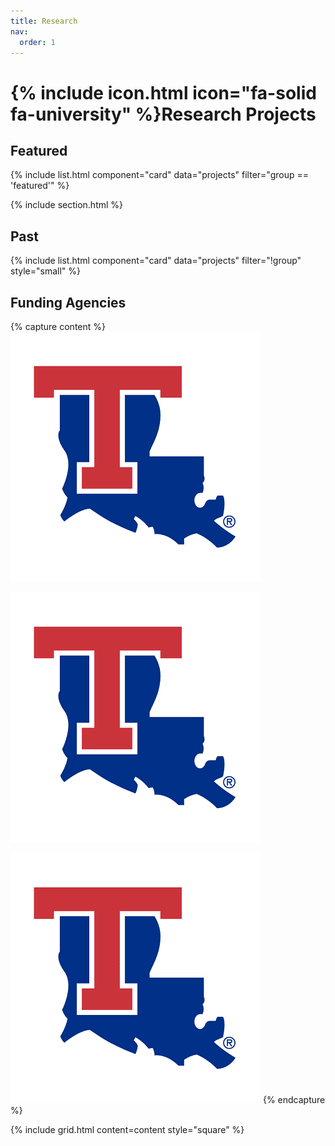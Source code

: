 ```yaml
---
title: Research
nav:
  order: 1
---
```


# {% include icon.html icon="fa-solid fa-university" %}Research Projects



## Featured

{% include list.html component="card" data="projects" filter="group == 'featured'" %}

{% include section.html %}

## Past

{% include list.html component="card" data="projects" filter="!group" style="small" %}


## Funding Agencies

{% capture content %}
  ![](/images/latech.png)

  ![](/images/latech.png)

  ![](/images/latech.png)
{% endcapture %}

{%
  include grid.html
  content=content
  style="square"
%}
